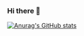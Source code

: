 ### Hi there 👋

[![Anurag's GitHub stats](https://github-readme-stats.vercel.app/api?username=sidhant-khamankar&theme=kacho_ga)](https://github.com/anuraghazra/github-readme-stats)


<!--
**aapatre/aapatre** is a ✨ _special_ ✨ repository because its `README.md` (this file) appears on your GitHub profile.

Here are some ideas to get you started:

- 🔭 I’m currently working on ...
- 🌱 I’m currently learning ...
- 👯 I’m looking to collaborate on ...
- 🤔 I’m looking for help with ...
- 💬 Ask me about ...
- 📫 How to reach me: ...
- 😄 Pronouns: ...
- ⚡ Fun fact: ...
-->
